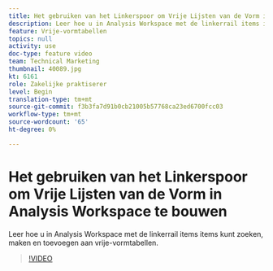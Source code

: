 ```yaml
---
title: Het gebruiken van het Linkerspoor om Vrije Lijsten van de Vorm in Analysis Workspace te bouwen
description: Leer hoe u in Analysis Workspace met de linkerrail items items kunt zoeken, maken en toevoegen aan vrije-vormtabellen.
feature: Vrije-vormtabellen
topics: null
activity: use
doc-type: feature video
team: Technical Marketing
thumbnail: 40089.jpg
kt: 6161
role: Zakelijke praktiserer
level: Begin
translation-type: tm+mt
source-git-commit: f3b3fa7d91b0cb21005b57768ca23ed6700fcc03
workflow-type: tm+mt
source-wordcount: '65'
ht-degree: 0%

---
```



# Het gebruiken van het Linkerspoor om Vrije Lijsten van de Vorm in Analysis Workspace te bouwen

Leer hoe u in Analysis Workspace met de linkerrail items items kunt zoeken, maken en toevoegen aan vrije-vormtabellen.

>[!VIDEO](https://video.tv.adobe.com/v/40089/?quality=12&learn=on)
